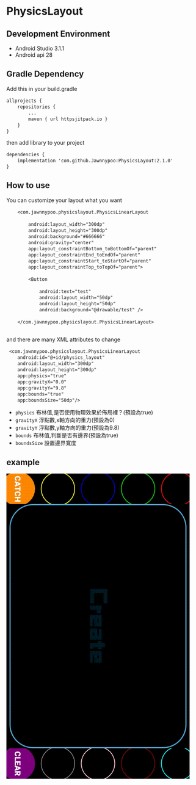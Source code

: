 # PhysicsLayout

## Development Environment

- Android Studio 3.1.1
- Android api 28


## Gradle Dependency

Add this in your build.gradle
```
allprojects {
	repositories {
		...
		maven { url httpsjitpack.io }
	}
}
```
then add library to your project
```
dependencies {
    implementation 'com.github.Jawnnypoo:PhysicsLayout:2.1.0'
}
```

## How to use

You can customize your layout what you want

```
    <com.jawnnypoo.physicslayout.PhysicsLinearLayout

        android:layout_width="300dp"
        android:layout_height="300dp"
        android:background="#666666"
        android:gravity="center"
        app:layout_constraintBottom_toBottomOf="parent"
        app:layout_constraintEnd_toEndOf="parent"
        app:layout_constraintStart_toStartOf="parent"
        app:layout_constraintTop_toTopOf="parent">

        <Button

            android:text="test"
            android:layout_width="50dp"
            android:layout_height="50dp"
            android:background="@drawable/test" />

    </com.jawnnypoo.physicslayout.PhysicsLinearLayout>
    
 ```
and there are many XML attributes to change

```
 <com.jawnnypoo.physicslayout.PhysicsLinearLayout
    android:id="@+id/physics_layout"
    android:layout_width="300dp"
    android:layout_height="300dp"
    app:physics="true"
    app:gravityX="0.0"
    app:gravityY="9.8"
    app:bounds="true"
    app:boundsSize="50dp"/>
 ```
 - ```physics``` 布林值,是否使用物理效果於佈局裡？(預設為true)
 - ```gravityX``` 浮點數,x軸方向的重力(預設為0)
 - ```gravityY``` 浮點數,y軸方向的重力(預設為9.8)
 - ```bounds``` 布林值,判斷是否有邊界(預設為true)
 - ```boundsSize``` 設置邊界寬度
 

 
 
 ## example
 
 ![](./gif/showw.gif)
